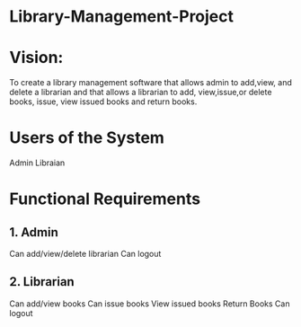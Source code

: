 # Library-Management-Project

# Vision:

To create a library management software that allows admin to add,view, and delete a librarian and that allows a librarian to add, view,issue,or delete books, issue, view issued books and return books.

# Users of the System
Admin
Libraian

# Functional Requirements

## 1. Admin
Can add/view/delete librarian
Can logout

## 2. Librarian
Can add/view books
Can issue books
View issued books
Return Books
Can logout
